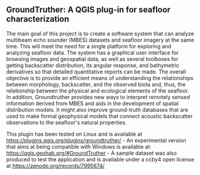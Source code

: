 ## GroundTruther: A QGIS plug-in for seafloor characterization



The main goal of this project is to create a software system that can analyze multibeam echo sounder (MBES) datasets and seafloor imagery at the same time. This will meet the need for a single platform for exploring and analyzing seafloor data. The system has a graphical user interface for browsing images and geospatial data, as well as several toolboxes for getting backscatter distribution, its angular response, and bathymetric derivatives so that detailed quantitative reports can be made.
The overall objective is to provide an efficient means of understanding the relationships between morphology, backscatter, and the observed biota and, thus, the relationship between the physical and ecological elements of the seafloor. In addition, Groundtruther provides new ways to interpret remotely sensed information derived from MBES and aids in the development of spatial distribution models. It might also improve ground-truth databases that are used to make formal geophysical models that connect acoustic backscatter observations to the seafloor's natural properties.

This plugin has been tested on Linux and is available at https://plugins.qgis.org/plugins/groundtruther/ - An experimental version that aims at being compatible with Windows is available at:  https://qgis.geohab.org/#GroundTruther - A sample dataset was also produced to test the application and is available under a ccby4 open license at https://zenodo.org/records/7995674/ 
